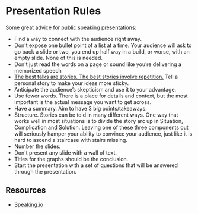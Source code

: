 # Presentation Rules

Some great advice for [public speaking presentations](http://www.jilles.net/perma/2020/06/05/presentation-rules.html):

- Find a way to connect with the audience right away.
- Don't expose one bullet point of a list at a time. Your audience will ask to go back a slide or two, you end up half way in a build, or worse, with an empty slide. None of this is needed.
- Don't just read the words on a page or sound like you’re delivering a memorized speech
- [The best talks are stories. The best stories involve repetition.](https://speakerdeck.com/holman/the-talk-on-talks) Tell a personal story to make your ideas more sticky.
- Anticipate the audience’s skepticism and use it to your advantage.
- Use fewer words. There is a place for details and context, but the most important is the actual message you want to get across.
- Have a summary. Aim to have 3 big points/takeaways.
- Structure. Stories can be told in many different ways. One way that works well in most situations is to divide the story arc up in Situation, Complication and Solution. Leaving one of these three components out will seriously hamper your ability to convince your audience, just like it is hard to ascend a staircase with stairs missing.
- Number the slides.
- Don't present any slide with a wall of text.
- Titles for the graphs should be the conclusion.
- Start the presentation with a set of questions that will be answered through the presentation.

## Resources

- [Speaking.io](https://speaking.io)